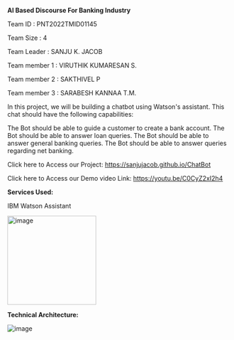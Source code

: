 **AI Based Discourse For Banking Industry**

Team ID : PNT2022TMID01145

Team Size : 4

Team Leader   : SANJU K. JACOB

Team member 1 : VIRUTHIK KUMARESAN S.

Team member 2 : SAKTHIVEL P

Team member 3 : SARABESH KANNAA T.M.


In this project, we will be building a chatbot using Watson's assistant. This chat should have the following capabilities:


The Bot should be able to guide a customer to create a bank account.
The Bot should be able to answer loan queries.
The Bot should be able to answer general banking queries.
The Bot should be able to answer queries regarding net banking.

Click here to Access our Project: https://sanjujacob.github.io/ChatBot

Click here to Access our Demo video Link: https://youtu.be/C0CyZ2xI2h4

**Services Used:**

IBM Watson Assistant

<img width="200" alt="image" src="https://user-images.githubusercontent.com/86064855/192136874-08b15b59-f32e-4207-880e-a50538adb4d3.png">


**Technical Architecture:**

![image](https://user-images.githubusercontent.com/86064855/192136904-2a52f8f9-41e0-4bf2-a3a2-8ea7698e933c.png)

 
